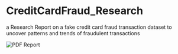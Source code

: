 # CreditCardFraud_Research
a Research Report on a fake credit card fraud transaction dataset to uncover patterns and trends of fraudulent transactions

![PDF Report](images/fraud_Final.jpg)
